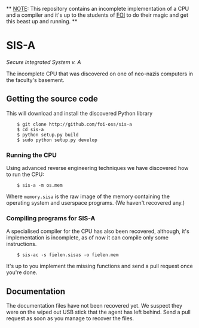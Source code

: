 ** <u>NOTE</u>: This repository contains an incomplete implementation of a CPU and a compiler and it's up to the students of [FOI](http://foi.unizg.hr) to do their magic and get this beast up and running. **


# SIS-A

*Secure Integrated System v. A*

The incomplete CPU that was discovered on one of neo-nazis computers in the faculty's basement.

## Getting the source code

This will download and install the discovered Python library 

		$ git clone http://github.com/foi-oss/sis-a
		$ cd sis-a
		$ python setup.py build
		$ sudo python setup.py develop


### Running the CPU

Using advanced reverse engineering techniques we have discovered how to run the CPU:

		$ sis-a -m os.mem

Where `memory.sisa` is the raw image of the memory containing the operating system and userspace programs. (We haven't recovered any.)


### Compiling programs for SIS-A

A specialised compiler for the CPU has also been recovered, although, it's implementation is incomplete, as of now it can compile only some instructions.

		$ sis-ac -s fielen.sisas -o fielen.mem

It's up to you implement the missing functions and send a pull request once you're done.

## Documentation

The documentation files have not been recovered yet. We suspect they were on the wiped out USB stick that the agent has left behind. Send a pull request as soon as you manage to recover the files.
